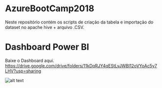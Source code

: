 # AzureBootCamp2018 

Neste repositório contém os scripts de criação da tabela e importação do dataset no apache hive + arquivo .CSV.


# Dashboard Power BI

Baixe o Dashboard aqui. https://drive.google.com/drive/folders/11kDqRJY4qEStLvJWBl12oVYoAc5y7LHV?usp=sharing


![alt text](https://github.com/pauloricardovds/AzureBootCamp2018/blob/master/Dash_Crimes_Azure_bootcamp.jpg)


